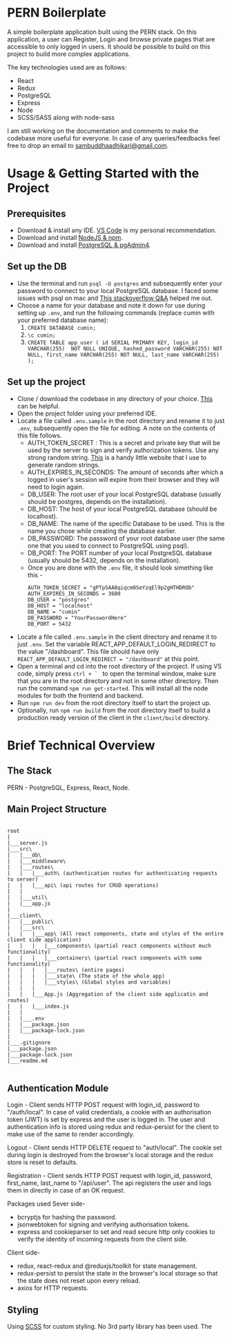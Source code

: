 # PERN Boilerplate
A simple boilerplate application built using the PERN stack. On this application, a user can Register, Login and browse private pages that are accessible to only logged in users. It should be possible to build on this project to build more complex applications.

The key technologies used are as follows:
* React
* Redux
* PostgreSQL
* Express
* Node
* SCSS/SASS along with node-sass

I am still working on the documentation and comments to make the codebase more useful for everyone. In case of any queries/feedbacks feel free to drop an email to sambuddhaadhikari@gmail.com. 

# Usage & Getting Started with the Project
## Prerequisites
* Download & install any IDE. [VS Code](https://code.visualstudio.com/download) is my personal recommendation.
* Download and install [NodeJS & npm](https://nodejs.org/en/download/).
* Download and install [PostgreSQL & pgAdmin4](https://www.postgresql.org/download/).

## Set up the DB
* Use the terminal and run `psql -U postgres` and subsequently enter your password to connect to your local PostgreSQL database. I faced some issues with psql on mac and [This stackoverflow Q&A](https://stackoverflow.com/questions/36155219/psql-command-not-found-mac/36156782) helped me out.
* Choose a name for your database and note it down for use during setting up `.env`, and run the following commands (replace cumin with your preferred database name):
  1. `CREATE DATABASE cumin;`
  2. `\c cumin;`
  3. `CREATE TABLE app_user ( id SERIAL PRIMARY KEY, login_id VARCHAR(255)  NOT NULL UNIQUE, hashed_password VARCHAR(255) NOT NULL, first_name VARCHAR(255) NOT NULL, last_name VARCHAR(255) );`

## Set up the project
* Clone / download the codebase in any directory of your choice. [This](https://docs.github.com/en/free-pro-team@latest/github/creating-cloning-and-archiving-repositories/cloning-a-repository) can be helpful.
* Open the project folder using your preferred IDE.
* Locate a file called `.env.sample` in the root directory and rename it to just `.env`, subsequently open the file for editing. A note on the contents of this file follows.
  * AUTH_TOKEN_SECRET : This is a secret and private key that will be used by the server to sign and verify authorization tokens. Use any strong random string. [This](https://randomkeygen.com/) is a handy little website that I use to generate random strings.
  * AUTH_EXPIRES_IN_SECONDS: The amount of seconds after which a logged in user's session will expire from their browser and they will need to login again.
  * DB_USER: The root user of your local PostgreSQL database (usually should be postgres, depends on the installation).
  * DB_HOST: The host of your local PostgreSQL database (should be localhost).
  * DB_NAME: The name of the specific Database to be used. This is the name you chose while creating the database earlier.
  * DB_PASSWORD: The password of your root database user (the same one that you used to connect to PostgreSQL using psql).
  * DB_PORT: The PORT number of your local PostgreSQL database (usually should be 5432, depends on the installation).
  * Once you are done with the `.env` file, it should look simething like this - 
      ```
      AUTH_TOKEN_SECRET = "gPTpSAA8qiqcm0SeYzqEl9p2gHTHDROb"
      AUTH_EXPIRES_IN_SECONDS = 3600
      DB_USER = "postgres"
      DB_HOST = "localhost"
      DB_NAME = "cumin"
      DB_PASSWORD = "YourPasswordHere"
      DB_PORT = 5432
      ```
* Locate a file called  `.env.sample` in the client directory and rename it to just `.env`. Set the variable REACT_APP_DEFAULT_LOGIN_REDIRECT to the value "/dashboard". This file should have only `REACT_APP_DEFAULT_LOGIN_REDIRECT = "/dashboard"` at this point.
* Open a terminal and cd into the root directory of the project. If using VS code, simply press ``ctrl + ` `` to open the terminal window, make sure that you are in the root directory and not in some other directory. Then run the command `npm run get-started`. This will install all the node modules for both the frontend and backend.
* Run `npm run dev` from the root directory itself to start the project up.
* Optionally, run `npm run build` from the root directory itself to build a production ready version of the client in the `client/build` directory.

# Brief Technical Overview
## The Stack
PERN - PostgreSQL, Express, React, Node.

## Main Project Structure
```

root
|
|___server.js
|___src\
|   |___db\
|   |___middleware\
|   |___routes\
|   |   |___auth\ (authentication routes for authenticating requests to server)
|   |   |___api\ (api routes for CRUD operations)
|   |   
|   |___util\
|   |___app.js
|
|___client\
|   |___public\
|   |___src\
|   |   |___app\ (All react components, state and styles of the entire client side application)
|   |   |   |___components\ (partial react components without much functionality)
|   |   |   |___containers\ (partial react components with some functionality)
|   |   |   |___routes\ (entire pages)
|   |   |   |___state\ (The state of the whole app)
|   |   |   |___styles\ (Global styles and variables)
|   |   |   
|   |   |___App.js (Aggregation of the client side applicatin and routes)
|   |   |___index.js
|   |   
|   |___.env
|   |___package.json
|   |___package-lock.json
|   
|___.gitignore
|___package.json
|___package-lock.json
|___readme.md


```

## Authentication Module
Login - Client sends HTTP POST request with login_id, password to "/auth/local". In case of valid credentials, a cookie with an authorisation token (JWT) is set by express and the user is logged in. The user and authentication info is stored using redux and redux-persist for the client to make use of the same to render accordingly.

Logout - Client sends HTTP DELETE request to "auth/local". The cookie set during login is destroyed from the browser's local storage and the redux store is reset to defaults.

Registration - Client sends HTTP POST request with login_id, password, first_name, last_name to "/api/user". The api registers the user and logs them in directly in case of an OK request.

Packages used
Sever side-
* bcryptjs for hashing the password.
* jsonwebtoken for signing and verifying authorisation tokens.
* express and cookieparser to set and read secure http only cookies to verify the identity of incoming requests from the client side.

Client side-
* redux, react-redux and @reduxjs/toolkit for state management.
* redux-persist to persist the state in the browser's local storage so that the state does  not reset upon every reload.
* axios for HTTP requests.

## Styling
Using [SCSS](https://sass-lang.com/) for custom styling. No 3rd party library has been used. The 

